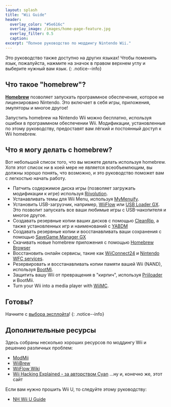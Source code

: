 ```yaml
---
layout: splash
title: "Wii Guide"
header:
  overlay_color: "#5e616c"
  overlay_image: /images/home-page-feature.jpg
  overlay_filter: 0.5
  caption:
excerpt: "Полное руководство по моддингу Nintendo Wii."
---
```


Это руководство также доступно на других языках! Чтобы поменять язык, пожалуйста, нажмите на значок в правом верхнем углу и выберите нужный вам язык.
{: .notice--info}

## Что такое "homebrew"?

[**Homebrew**](https://ru.wikipedia.org/wiki/Homebrew_(%D0%BA%D0%BE%D0%BC%D0%BF%D1%8C%D1%8E%D1%82%D0%B5%D1%80%D0%BD%D1%8B%D0%B5_%D0%B8%D0%B3%D1%80%D1%8B)) позволяет запускать программное обеспечение, которое не лицензировано Nintendo. Это включает в себя игры, приложения, эмуляторы и многое другое!

Запустить homebrew на Nintendo Wii можно бесплатно, используя ошибки в программном обеспечении Wii. Модификации, установленные по этому руководству, предоставят вам лёгкий и постоянный доступ к Wii homebrew.

## Что я могу делать с homebrew?

Вот небольшой список того, что вы можете делать используя homebrew. Хотя этот список ни в коей мере не является всеобъемлющим, вы должны хорошо понять, что возможно, и это руководство поможет вам с легкостью начать работу.

- Патчить содержимое диска игры (позволяет загружать модификации к игре) используя [Riivolution](http://www.wiibrew.org/wiki/Riivolution).
- Устанавливать темы для Wii Menu, используя [MyMenuify](themes).
- Установить USB-загрузчик, например, [WiiFlow](wiiflow) или [USB Loader GX](usbloadergx). Это позволит запускать все ваши любимые игры с USB-накопителя и многое другое.
- Создавать резервные копии ваших дисков с помощью [CleanRip](/dump-games), а также установленных игр и наименований с [YABDM](dump-wads)
- Создавать резервные копии и восстанавливать ваши сохранения с помощью [SaveGame Manager GX](https://wiidatabase.de/downloads/wii-tools/savegame-manager-gx-beta/)
- Скачивать новые homebrew приложения с помощью [Homebrew Browser](hbb)
- Восстановить онлайн сервисы, такие как [WiiConnect24](riiconnect24) и [Nintendo WFC services](wiimmfi).
- Резервировать и восстанавливать копии памяти вашей Wii (NAND), используя [BootMi](bootmii).
- Защитить вашу Wii от превращения в "кирпич", используя [Priiloader](priiloader) и BootMii.
- Turn your Wii into a media player with [WiiMC](https://oscwii.org/library/app/wiimc-ss).


## Готовы?

Начните с [выбора эксплойта](get-started)!
{: .notice--info}

## Дополнительные ресурсы

Здесь собраны несколько хороших ресурсов по моддингу Wii и решению различных проблем:

- [ModMii](https://modmii.github.io/)
- [WiiBrew](https://wiibrew.org/)
- [WiiFlow Wiki](https://sites.google.com/site/wiiflowiki4/)
- [Wii Hacking Explained - за авторством Cyan](https://gbatemp.net/threads/wii-hacking-explained.501605/) ...ну и, конечно же, этот сайт

Если вам нужно прошить Wii U, то следуйте этому руководству:
- [NH Wii U Guide](https://wiiu.hacks.guide)
